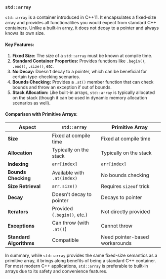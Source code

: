 ### `std::array`

`std::array` is a container introduced in C++11. It encapsulates a fixed-size array and provides all functionalities you would expect from standard C++ containers. Unlike a built-in array, it does not decay to a pointer and always knows its own size.

#### **Key Features:**
1. **Fixed Size:** The size of a `std::array` must be known at compile time.
2. **Standard Container Properties:** Provides functions like `.begin()`, `.end()`, `.size()`, etc.
3. **No Decay:** Doesn't decay to a pointer, which can be beneficial for certain type-checking scenarios.
4. **Bounds Checking:** Provides a `.at()` member function that can check bounds and throw an exception if out of bounds.
5. **Stack Allocation:** Like built-in arrays, `std::array` is typically allocated on the stack (though it can be used in dynamic memory allocation scenarios as well).

#### **Comparison with Primitive Arrays:**

| Aspect                   | `std::array`                 | Primitive Array                  |
|--------------------------|------------------------------|----------------------------------|
| **Size**                 | Fixed at compile time        | Fixed at compile time            |
| **Allocation**           | Typically on the stack       | Typically on the stack           |
| **Indexing**             | `arr[index]`                 | `arr[index]`                     |
| **Bounds Checking**      | Available with `.at(index)`  | No bounds checking               |
| **Size Retrieval**       | `arr.size()`                 | Requires `sizeof` trick          |
| **Decay**                | Doesn't decay to pointer     | Decays to pointer                |
| **Iterators**            | Provided (`.begin()`, etc.)  | Not directly provided            |
| **Exceptions**           | Can throw (with `.at()`)     | Cannot throw                     |
| **Standard Algorithms**  | Compatible                   | Need pointer-based workarounds   |

In summary, while `std::array` provides the same fixed-size semantics as a primitive array, it brings along benefits of being a standard C++ container. For most modern C++ applications, `std::array` is preferable to built-in arrays due to its safety and convenience features.
